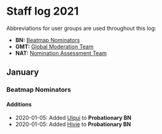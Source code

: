 # Staff log 2021

Abbreviations for user groups are used throughout this log:

- **BN:** [Beatmap Nominators](/wiki/People/The_Team/Beatmap_Nominators)
- **GMT:** [Global Moderation Team](/wiki/People/The_Team/Global_Moderation_Team)
- **NAT:** [Nomination Assessment Team](/wiki/People/The_Team/Nomination_Assessment_Team)

## January

### Beatmap Nominators

#### Additions

- 2020-01-05: Added [Ulqui](https://osu.ppy.sh/users/1263669) to **Probationary BN**
- 2020-01-05: Added [Hivie](https://osu.ppy.sh/users/4007649) to **Probationary BN**

<!-- last update: 2021-01-05 16:00 UTC added hivie to probationary bn -->
